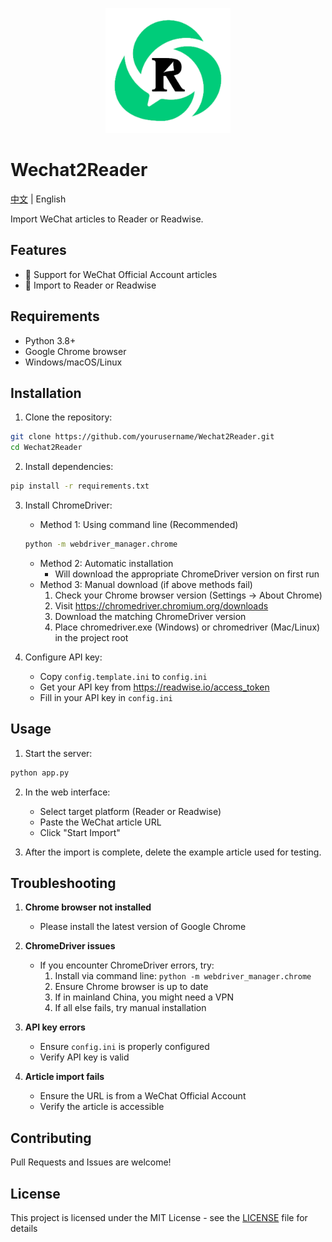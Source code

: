 <p align="center">
  <img src="images/logo.png" alt="Wechat2Reader Logo" width="200">
</p>

# Wechat2Reader

[中文](README.md) | English

Import WeChat articles to Reader or Readwise.

## Features
- 📱 Support for WeChat Official Account articles
- 🔄 Import to Reader or Readwise

## Requirements

- Python 3.8+
- Google Chrome browser
- Windows/macOS/Linux

## Installation

1. Clone the repository:
```bash
git clone https://github.com/yourusername/Wechat2Reader.git
cd Wechat2Reader
```

2. Install dependencies:
```bash
pip install -r requirements.txt
```

3. Install ChromeDriver:
   - Method 1: Using command line (Recommended)
   ```bash
   python -m webdriver_manager.chrome
   ```
   - Method 2: Automatic installation
     - Will download the appropriate ChromeDriver version on first run
   - Method 3: Manual download (if above methods fail)
     1. Check your Chrome browser version (Settings -> About Chrome)
     2. Visit https://chromedriver.chromium.org/downloads
     3. Download the matching ChromeDriver version
     4. Place chromedriver.exe (Windows) or chromedriver (Mac/Linux) in the project root

4. Configure API key:
   - Copy `config.template.ini` to `config.ini`
   - Get your API key from https://readwise.io/access_token
   - Fill in your API key in `config.ini`

## Usage

1. Start the server:
```bash
python app.py
```

2. In the web interface:
   - Select target platform (Reader or Readwise)
   - Paste the WeChat article URL
   - Click "Start Import"
   
3. After the import is complete, delete the example article used for testing.

## Troubleshooting

1. **Chrome browser not installed**
   - Please install the latest version of Google Chrome

2. **ChromeDriver issues**
   - If you encounter ChromeDriver errors, try:
     1. Install via command line: `python -m webdriver_manager.chrome`
     2. Ensure Chrome browser is up to date
     3. If in mainland China, you might need a VPN
     4. If all else fails, try manual installation

3. **API key errors**
   - Ensure `config.ini` is properly configured
   - Verify API key is valid

4. **Article import fails**
   - Ensure the URL is from a WeChat Official Account
   - Verify the article is accessible

## Contributing

Pull Requests and Issues are welcome!

## License

This project is licensed under the MIT License - see the [LICENSE](LICENSE.txt) file for details
